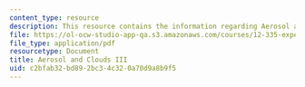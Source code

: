 ```yaml
---
content_type: resource
description: This resource contains the information regarding Aerosol and Clouds III.
file: https://ol-ocw-studio-app-qa.s3.amazonaws.com/courses/12-335-experimental-atmospheric-chemistry-fall-2014/c2bfab32bd892bc34c320a70d9a8b9f5_MIT12_335F14_Lecture3_3.pdf
file_type: application/pdf
resourcetype: Document
title: Aerosol and Clouds III
uid: c2bfab32-bd89-2bc3-4c32-0a70d9a8b9f5
---
```

